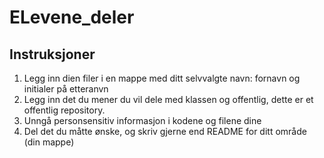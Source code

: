 # ELevene_deler

## Instruksjoner
1. Legg inn dien filer i en mappe med ditt selvvalgte navn: fornavn og initialer på etteranvn
2. Legg inn det du mener du vil dele med klassen og offentlig, dette er et offentlig repository.
3. Unngå personsensitiv informasjon i kodene og filene dine
4. Del det du måtte ønske, og skriv gjerne end README for ditt område (din mappe)
